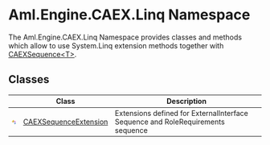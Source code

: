 Aml.Engine.CAEX.Linq Namespace
==============================
The Aml.Engine.CAEX.Linq Namespace provides classes and methods which allow to use System.Linq extension methods together with [CAEXSequence&lt;T>][1].


Classes
-------

                | Class                      | Description                                                                     
--------------- | -------------------------- | ------------------------------------------------------------------------------- 
![Public class] | [CAEXSequenceExtension][2] | Extensions defined for ExternalInterface Sequence and RoleRequirements sequence 

[1]: ../Aml.Engine.CAEX/CAEXSequence_1/README.md
[2]: CAEXSequenceExtension/README.md
[3]: https://www.automationml.org
[4]: ../icons/logoShade.png
[Public class]: ../icons/pubclass.gif "Public class"
